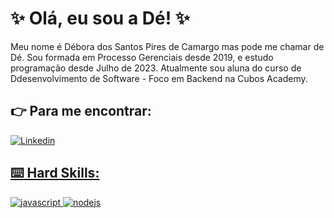
# :sparkles: Olá, eu sou a Dé! :sparkles:

Meu nome é Débora dos Santos Pires de Camargo mas pode me chamar de Dé. 
Sou formada em Processo Gerenciais desde 2019, e estudo programação desde Julho de 2023.
Atualmente sou aluna do curso de Ddesenvolvimento de Software - Foco em Backend na Cubos Academy.


## :point_right: Para me encontrar:
[![Linkedin](https://img.shields.io/badge/LinkedIn-0077B5?style=for-the-badge&logo=linkedin&logoColor=white)](https://www.linkedin.com/in/jessicamedeirospocarli/)
<a href="mailto:jessicamedeirosp96@gmail.com">



## :keyboard: Hard Skills:

![javascript](https://img.shields.io/badge/JavaScript-323330?style=for-the-badge&logo=javascript&logoColor=F7DF1E)
![nodejs](https://img.shields.io/badge/Node%20js-339933?style=for-the-badge&logo=nodedotjs&logoColor=white)
